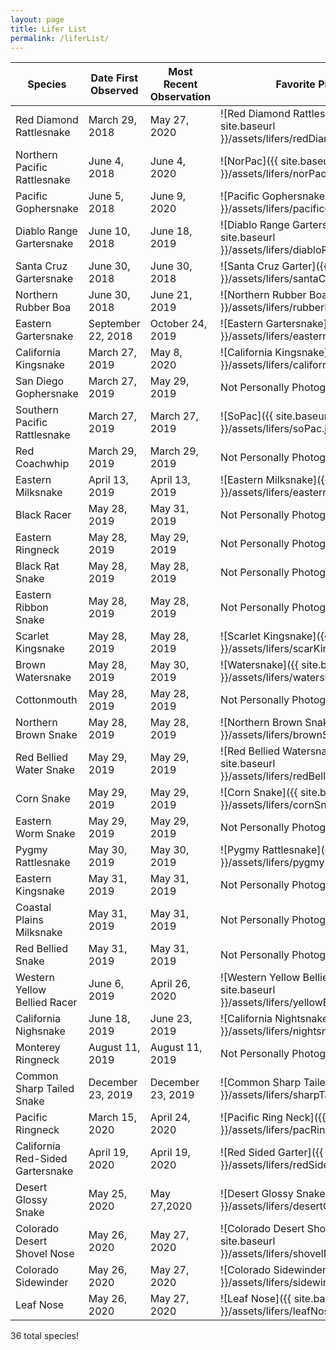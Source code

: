 ```yaml
---
layout: page
title: Lifer List
permalink: /liferList/
---
```

|Species|Date First Observed|Most Recent Observation|Favorite Picture|
|---|---|---|---|
|Red Diamond Rattlesnake|March 29, 2018|May 27, 2020|![Red Diamond Rattlesnake]({{ site.baseurl }}/assets/lifers/redDiamondRattle.jpg)|   
|Northern Pacific Rattlesnake|June 4, 2018|June 4, 2020|![NorPac]({{ site.baseurl }}/assets/lifers/norPac.jpg)|
|Pacific Gophersnake|June 5, 2018|June 9, 2020|![Pacific Gophersnake]({{ site.baseurl }}/assets/lifers/pacificGopher.jpg)|
|Diablo Range Gartersnake|June 10, 2018|June 18, 2019|![Diablo Range Gartersnake]({{ site.baseurl }}/assets/lifers/diabloRangeGarter.jpg)|
|Santa Cruz Gartersnake|June 30, 2018|June 30, 2018|![Santa Cruz Garter]({{ site.baseurl }}/assets/lifers/santaCruzGarter.jpg)|
|Northern Rubber Boa|June 30, 2018|June 21, 2019|![Northern Rubber Boa]({{ site.baseurl }}/assets/lifers/rubberBoa.jpg)|
|Eastern Gartersnake|September 22, 2018|October 24, 2019|![Eastern Gartersnake]({{ site.baseurl }}/assets/lifers/easternGarter.jpg)|
|California Kingsnake|March 27, 2019|May 8, 2020|![California Kingsnake]({{ site.baseurl }}/assets/lifers/californiaKingsnake.jpg)|
|San Diego Gophersnake|March 27, 2019|May 29, 2019|Not Personally Photographed|
|Southern Pacific Rattlesnake|March 27, 2019|March 27, 2019|![SoPac]({{ site.baseurl }}/assets/lifers/soPac.jpg)| 
|Red Coachwhip|March 29, 2019|March 29, 2019|Not Personally Photographed|
|Eastern Milksnake|April 13, 2019|April 13, 2019|![Eastern Milksnake]({{ site.baseurl }}/assets/lifers/easternMilk.jpg)|
|Black Racer|May 28, 2019|May 31, 2019|Not Personally Photographed|
|Eastern Ringneck|May 28, 2019|May 29, 2019|Not Personally Photographed|
|Black Rat Snake|May 28, 2019|May 28, 2019|Not Personally Photographed|
|Eastern Ribbon Snake|May 28, 2019|May 28, 2019|Not Personally Photographed|
|Scarlet Kingsnake|May 28, 2019|May 28, 2019|![Scarlet Kingsnake]({{ site.baseurl }}/assets/lifers/scarKing.jpg)|
|Brown Watersnake|May 28, 2019|May 30, 2019|![Watersnake]({{ site.baseurl }}/assets/lifers/watersnake.jpg)|
|Cottonmouth|May 28, 2019|May 28, 2019|Not Personally Photographed|
|Northern Brown Snake|May 28, 2019|May 28, 2019|![Northern Brown Snake]({{ site.baseurl }}/assets/lifers/brownSnake.jpg)|
|Red Bellied Water Snake|May 29, 2019|May 29, 2019|![Red Bellied Watersnake]({{ site.baseurl }}/assets/lifers/redBellyWatersnake.jpg)|
|Corn Snake|May 29, 2019|May 29, 2019|![Corn Snake]({{ site.baseurl }}/assets/lifers/cornSnake.jpg)|
|Eastern Worm Snake|May 29, 2019|May 29, 2019|Not Personally Photographed|
|Pygmy Rattlesnake|May 30, 2019|May 30, 2019|![Pygmy Rattlesnake]({{ site.baseurl }}/assets/lifers/pygmy.jpg)|
|Eastern Kingsnake|May 31, 2019|May 31, 2019|Not Personally Photographed|
|Coastal Plains Milksnake|May 31, 2019|May 31, 2019|Not Personally Photographed|
|Red Bellied Snake|May 31, 2019|May 31, 2019|Not Personally Photographed|
|Western Yellow Bellied Racer|June 6, 2019|April 26, 2020|![Western Yellow Bellied Racer]({{ site.baseurl }}/assets/lifers/yellowBellyRacer.jpg)|
|California Nighsnake|June 18, 2019|June 23, 2019|![California Nightsnake]({{ site.baseurl }}/assets/lifers/nightsnake.jpg)|
|Monterey Ringneck|August 11, 2019|August 11, 2019|Not Personally Photographed|
|Common Sharp Tailed Snake|December 23, 2019|December 23, 2019|![Common Sharp Tailed]({{ site.baseurl }}/assets/lifers/sharpTail.jpg)|
|Pacific Ringneck|March 15, 2020|April 24, 2020|![Pacific Ring Neck]({{ site.baseurl }}/assets/lifers/pacRing.jpg)|
|California Red-Sided Gartersnake|April 19, 2020|April 19, 2020|![Red Sided Garter]({{ site.baseurl }}/assets/lifers/redSidedGarter.jpg)|
|Desert Glossy Snake|May 25, 2020|May 27,2020|![Desert Glossy Snake]({{ site.baseurl }}/assets/lifers/desertGlossy.jpg)|
|Colorado Desert Shovel Nose|May 26, 2020|May 27, 2020|![Colorado Desert Shovel Nose]({{ site.baseurl }}/assets/lifers/shovelNose.jpg)|
|Colorado Sidewinder|May 26, 2020|May 27, 2020|![Colorado Sidewinder]({{ site.baseurl }}/assets/lifers/sidewinder.jpg)|
|Leaf Nose|May 26, 2020|May 27, 2020|![Leaf Nose]({{ site.baseurl }}/assets/lifers/leafNose.jpg)|

36 total species!